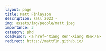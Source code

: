 ```yaml
---
layout: page
title: Matt Finlayson
description: Fall 2023 -
img: assets/img/people/matt.jpeg
importance: 3
category: phd
coadvisor: <a href="Xiang Ren">Xiang Ren</a>
redirect: https://mattf1n.github.io/
---
```


